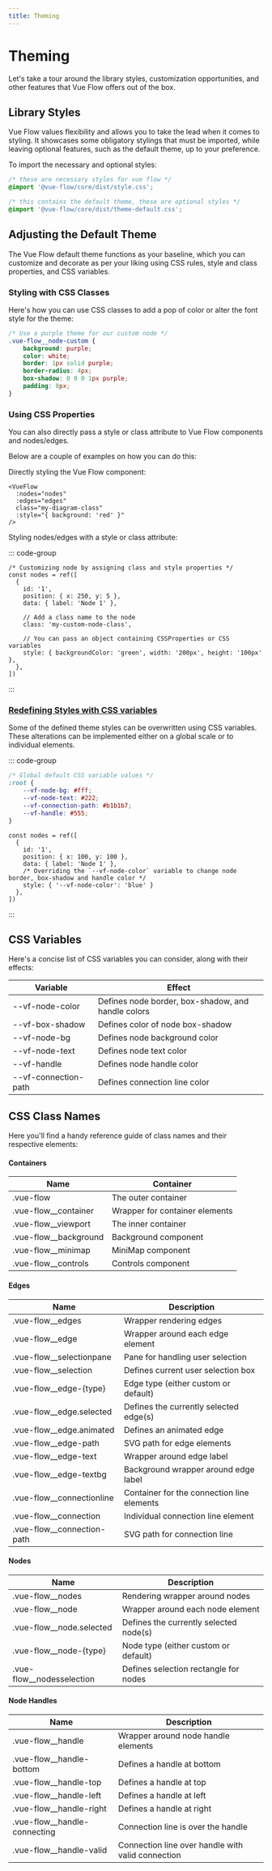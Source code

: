 ```yaml
---
title: Theming
---
```


<script setup>
import LogosJavascript from '~icons/logos/javascript';
import { ref, h } from 'vue';
import { Handle, Position, VueFlow } from '@vue-flow/core';
import { Background } from '@vue-flow/background';

const CustomNode = (props) => h('div', [
  h(Handle, { connectable: false, type: 'target', position: Position.Top }),
  h('div', props.label),
  h(Handle, { connectable: false, type: 'source', position: Position.Bottom }),
]);

const elements = ref([
  { id: '1', label: 'Node 1', position: { x: 0, y: 0 }, draggable: false, deletable: false, selectable: false, type: 'custom' },
  { id: '2', label: 'Node 2', position: { x: 75, y: 75 }, draggable: false, deletable: false, selectable: false, type: 'custom' },
  { id: 'e1-2', source: '1', target: '2', animated: true, selectable: false, deletable: false },
])
</script>

# Theming

Let's take a tour around the library styles, customization opportunities, and other features that Vue Flow offers out of
the box.

## Library Styles

Vue Flow values flexibility and allows you to take the lead when it comes to styling.
It showcases some obligatory stylings that must be imported, while leaving optional features, such as the default theme,
up to your preference.

To import the necessary and optional styles:

```css
/* these are necessary styles for vue flow */
@import '@vue-flow/core/dist/style.css';

/* this contains the default theme, these are optional styles */
@import '@vue-flow/core/dist/theme-default.css';
```

## Adjusting the Default Theme

The Vue Flow default theme functions as your baseline, which you can customize and decorate as per your liking using CSS
rules, style and class properties, and CSS variables.

### Styling with CSS Classes

Here's how you can use CSS classes to add a pop of color or alter the font style for the theme:

```css
/* Use a purple theme for our custom node */
.vue-flow__node-custom {
    background: purple;
    color: white;
    border: 1px solid purple;
    border-radius: 4px;
    box-shadow: 0 0 0 1px purple;
    padding: 8px;
}
```

<div class="mt-4 bg-[var(--vp-code-block-bg)] rounded-lg h-50">
  <VueFlow v-model="elements" fit-view-on-init>
    <template #node-custom="props">
      <CustomNode v-bind="props" />
    </template>
    <Background />
  </VueFlow>
</div>

<style>
.vue-flow__node-custom {
  background: purple;
  color: white;
  border: 1px solid purple;
  border-radius: 4px;
  box-shadow: 0 0 0 1px purple;
  padding: 8px;
}
</style>

### Using CSS Properties

You can also directly pass a style or class attribute to Vue Flow components and nodes/edges.

Below are a couple of examples on how you can do this:

Directly styling the Vue Flow component:

```vue{4-5}
<VueFlow
  :nodes="nodes"
  :edges="edges"
  class="my-diagram-class"  
  :style="{ background: 'red' }"
/>
```

Styling nodes/edges with a style or class attribute:

::: code-group

```js{8-12} [<LogosJavascript />]
/* Customizing node by assigning class and style properties */
const nodes = ref([
  { 
    id: '1', 
    position: { x: 250, y: 5 },
    data: { label: 'Node 1' },
    
    // Add a class name to the node
    class: 'my-custom-node-class',
    
    // You can pass an object containing CSSProperties or CSS variables
    style: { backgroundColor: 'green', width: '200px', height: '100px' },
  },
])
```

:::

### [Redefining Styles with CSS variables](/typedocs/type-aliases/CSSVars)

Some of the defined theme styles can be overwritten using CSS variables.
These alterations can be implemented either on a global scale or to individual elements.

::: code-group

```css
/* Global default CSS variable values */
:root {
    --vf-node-bg: #fff;
    --vf-node-text: #222;
    --vf-connection-path: #b1b1b7;
    --vf-handle: #555;
}
```

```js{6-7} [<LogosJavascript />]
const nodes = ref([
  { 
    id: '1', 
    position: { x: 100, y: 100 }, 
    data: { label: 'Node 1' },
    /* Overriding the `--vf-node-color` variable to change node border, box-shadow and handle color */
    style: { '--vf-node-color': 'blue' } 
  },
])
```

:::

## CSS Variables

Here's a concise list of CSS variables you can consider, along with their effects:

| Variable             | Effect                                             |
|----------------------|----------------------------------------------------|
| --vf-node-color      | Defines node border, box-shadow, and handle colors |
| --vf-box-shadow      | Defines color of node box-shadow                   |
| --vf-node-bg         | Defines node background color                      |
| --vf-node-text       | Defines node text color                            |
| --vf-handle          | Defines node handle color                          |
| --vf-connection-path | Defines connection line color                      |

## CSS Class Names

Here you'll find a handy reference guide of class names and their respective elements:

#### Containers
| Name                  | Container                                 |
| --------------------- | ----------------------------------------- |
| .vue-flow             | The outer container                       |
| .vue-flow__container  | Wrapper for container elements            |
| .vue-flow__viewport   | The inner container                       |
| .vue-flow__background | Background component                      |
| .vue-flow__minimap    | MiniMap component                         |
| .vue-flow__controls   | Controls component                        |

#### Edges
| Name                      | Description                                       |
| ------------------------- | ------------------------------------------------- |
| .vue-flow__edges          | Wrapper rendering edges                           |
| .vue-flow__edge           | Wrapper around each edge element                  |
| .vue-flow__selectionpane  | Pane for handling user selection                  |
| .vue-flow__selection      | Defines current user selection box                |
| .vue-flow__edge-\{type\}  | Edge type (either custom or default)              |
| .vue-flow__edge.selected  | Defines the currently selected edge(s)            |
| .vue-flow__edge.animated  | Defines an animated edge                          |
| .vue-flow__edge-path      | SVG path for edge elements                        |
| .vue-flow__edge-text      | Wrapper around edge label                         |
| .vue-flow__edge-textbg    | Background wrapper around edge label              |
| .vue-flow__connectionline | Container for the connection line elements        |
| .vue-flow__connection     | Individual connection line element                |
| .vue-flow__connection-path| SVG path for connection line                      |

#### Nodes
| Name                  | Description                               |
| --------------------- | ----------------------------------------- |
| .vue-flow__nodes      | Rendering wrapper around nodes            |
| .vue-flow__node       | Wrapper around each node element          |
| .vue-flow__node.selected | Defines the currently selected node(s)  |
| .vue-flow__node-\{type\}   | Node type (either custom or default)     |
| .vue-flow__nodesselection | Defines selection rectangle for nodes   |

#### Node Handles
| Name                      | Description                               |
| ------------------------- | ----------------------------------------- |
| .vue-flow__handle         | Wrapper around node handle elements       |
| .vue-flow__handle-bottom  | Defines a handle at bottom                |
| .vue-flow__handle-top     | Defines a handle at top                   |
| .vue-flow__handle-left    | Defines a handle at left                  |
| .vue-flow__handle-right   | Defines a handle at right                 |
| .vue-flow__handle-connecting | Connection line is over the handle      |
| .vue-flow__handle-valid      | Connection line over handle with valid connection |
